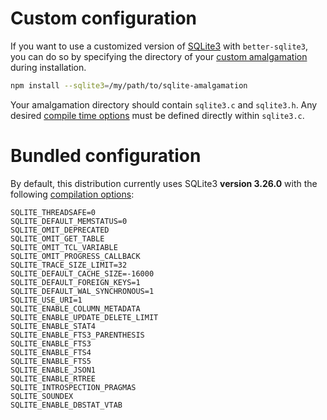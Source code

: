 # Custom configuration

If you want to use a customized version of [SQLite3](https://www.sqlite.org) with `better-sqlite3`, you can do so by specifying the directory of your [custom amalgamation](https://www.sqlite.org/amalgamation.html) during installation.

```bash
npm install --sqlite3=/my/path/to/sqlite-amalgamation
```

Your amalgamation directory should contain `sqlite3.c` and `sqlite3.h`. Any desired [compile time options](https://www.sqlite.org/compile.html) must be defined directly within `sqlite3.c`.

# Bundled configuration

By default, this distribution currently uses SQLite3 **version 3.26.0** with the following [compilation options](https://www.sqlite.org/compile.html):

```
SQLITE_THREADSAFE=0
SQLITE_DEFAULT_MEMSTATUS=0
SQLITE_OMIT_DEPRECATED
SQLITE_OMIT_GET_TABLE
SQLITE_OMIT_TCL_VARIABLE
SQLITE_OMIT_PROGRESS_CALLBACK
SQLITE_TRACE_SIZE_LIMIT=32
SQLITE_DEFAULT_CACHE_SIZE=-16000
SQLITE_DEFAULT_FOREIGN_KEYS=1
SQLITE_DEFAULT_WAL_SYNCHRONOUS=1
SQLITE_USE_URI=1
SQLITE_ENABLE_COLUMN_METADATA
SQLITE_ENABLE_UPDATE_DELETE_LIMIT
SQLITE_ENABLE_STAT4
SQLITE_ENABLE_FTS3_PARENTHESIS
SQLITE_ENABLE_FTS3
SQLITE_ENABLE_FTS4
SQLITE_ENABLE_FTS5
SQLITE_ENABLE_JSON1
SQLITE_ENABLE_RTREE
SQLITE_INTROSPECTION_PRAGMAS
SQLITE_SOUNDEX
SQLITE_ENABLE_DBSTAT_VTAB
```
